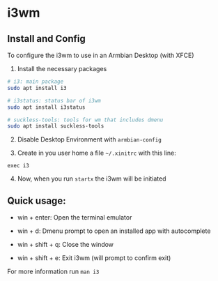 # i3wm

## Install and Config

To configure the i3wm to use in an Armbian Desktop (with XFCE)

1. Install the necessary packages

~~~bash
# i3: main package
sudo apt install i3

# i3status: status bar of i3wm
sudo apt install i3status

# suckless-tools: tools for wm that includes dmenu
sudo apt install suckless-tools
~~~

2. Disable Desktop Environment with `armbian-config`

3. Create in you user home a file `~/.xinitrc` with this line:

`exec i3`

4. Now, when you run `startx` the i3wm will be initiated


## Quick usage:

 - win + enter: Open the terminal emulator

 - win + d: Dmenu prompt to open an installed app with autocomplete

 - win + shift + q: Close the window

 - win + shift + e: Exit i3wm (will prompt to confirm exit)

For more information run `man i3`
